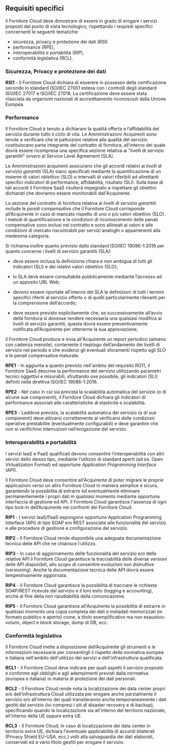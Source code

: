 ## Requisiti specifici

Il Fornitore Cloud deve dimostrare di essere in grado di erogare i servizi
proposti dal punto di vista tecnologico, rispettando i requisiti specifici
concernenti le seguenti tematiche:

* sicurezza, privacy e protezione dei dati (RSI)
* performance (RPE), 
* interoperabilità e portabilità (RIP), 
* conformità legislativa (RCL).

### Sicurezza, Privacy e protezione dei dati

**RSI1** - Il Fornitore Cloud dichiara di esserere in possesso della
certificazione secondo lo standard ISO/IEC 27001 estesa con i controlli degli
standard ISO/IEC 27017 e ISO/IEC 27018. La certificazione deve essere stata
rilasciata da organismi nazionali di accreditamento riconosciuti dalla Unione
Europea.


### Performance 

Il Fornitore Cloud è tenuto a dichiarare la qualità offerta e l’affidabilità del
servizio durante tutto il ciclo di vita. Le Amministrazioni Acquirenti sono tenute a
verificare che le pattuizioni relative alla qualità del servizio costituiscano
parte integrante del contratto di fornitura, all’interno del quale dovrà essere
ricompresa una specifica sezione relativa ai "livelli di servizio garantiti"
ovvero al Service Level Agreement (SLA).

Le Amministrazioni acquirenti assicurano che gli accordi relativi ai *livelli di servizio
garantiti* (SLA) siano specificati mediante la quantificazione di un insieme
di valori *obiettivo* (SLO) o intervalli di valori riferibili ad altrettanti
specifici *indicatori* di performance, affidabilità, risultato (SLI).
Sulla base di tali accordi il Fornitore SaaS risulterà impegnato a rispettare
gli obiettivi dichiarati che dovranno essere monitorabili dall'Acquirente.

La sezione del contratto di fornitura relativa ai *livelli di servizio
garantiti* include le *penali compensative* che il Fornitore Cloud
corrisponde all’Acquirente in caso di mancato rispetto di uno o più valori
obiettivo (SLO). I metodi di quantificazione e le condizioni di riconoscimento
delle penali compensative sono inclusi nel contratto e sono
allineati ai valori e alle condizioni di mercato riscontrabili per servizi
analoghi o appartenenti alla medesima categoria.

Si richiama inoltre quanto previsto dallo standard ISO/IEC 19086-1:2016 per
quanto concerne i livelli di servizio garantiti (SLA):

* deve essere inclusa la definizione chiara e non ambigua di tutti gli
  indicatori (SLI) e dei relativi valori obiettivo (SLO);

* lo SLA deve essere consultabile pubblicamente mediante l’accesso ad un
  apposito URL Web;

* devono essere riportate all’interno del SLA le definizioni di tutti i termini
  specifici riferiti al servizio offerto o di quelli particolarmente rilevanti
  per la comprensione dell’accordo;

* deve essere previsto esplicitamente che, se successivamente all’avvio della
  fornitura si dovesse rendere necessaria una qualsiasi modifica ai livelli di
  servizio garantiti, questa dovrà essere preventivamente notificata
  all’Acquirente per ottenerne la sua approvazione;

Il Fornitore Cloud produce e invia all'Acquirente un report periodico (almeno
con cadenza mensile), contenente il riepilogo dell’andamento dei livelli di servizio
nel periodo e che evidenzi gli eventuali sforamenti rispetto agli SLO e le penali
compensative maturate.

**RPE1** - In aggiunta a quanto previsto nell'ambito del requisito RO11, il
Fornitore SaaS descrive la performance del servizio utilizzando parametri
tecnici oggettivi e misurabili, sfruttando ove possibile, gli indicatori
(SLI) definiti nella direttiva ISO/IEC 19086-1:2016.

**RPE2** - Nel caso in cui sia prevista la scalabilità automatica del servizio
(o di alcune sue componenti), il Fornitore Cloud dichiara gli indicatori di performance
associati alle caratteristiche di elasticità e scalabilità.

**RPE3** - Laddove prevista, la scalabilità automatica del servizio (o di sue componenti) deve
attivarsi correttamente al verificarsi delle condizioni operative prestabilite
(eventualmente configurabili) e deve garantire che non si verifichino interruzioni 
nell’erogazione del servizio.

### Interoperabilità e portabilità

I servizi IaaS e PaaS qualificati devono consentire l’interoperabilità
con altri servizi dello stesso tipo, mediante l'utilizzo di standard aperti
(ad es. Open Virtualization Format) ed opportune *Application Programming
Interface* (API). 

Il Fornitore Cloud deve consentire all'Acquirente di poter migrare le
proprie applicazioni verso un altro Fornitore Cloud in maniera semplice e sicura,
garantendo la possibilita di estrarre ed eventualmente eliminare permanentemente 
i propri dati in qualsiasi momento mediante opportuna interfaccia di gestione
ed API. Il Fornitore Cloud garantisce l'assenza di ogni tipo *lock-in* 
dell’Acquirente nei confronti del Fornitore Cloud.


**RIP1** - I servizi IaaS/PaaS espongono opportune Application Programming
Interface (API) di tipo SOAP e/o REST associate alle funzionalità del servizio e
alle procedure di gestione e configurazione del servizio.

**RIP2** - Il Fornitore Cloud rende disponibile una adeguata documentazione
tecnica delle API che ne chiarisce l’utilizzo.

**RIP3** - In caso di aggiornamento delle funzionalità del servizio e/o delle
relative API il Fornitore Cloud garantisce la tracciabilità delle diverse versioni
delle API disponibili, allo scopo di consentire evoluzioni non distruttive
(versioning). Anche la documentazione tecnica delle API dovrà essere
tempestivamente aggiornata.

**RIP4** - Il Fornitore Cloud garantisce la possibilità di tracciare le
richieste SOAP/REST ricevute dal servizio e il loro esito (logging e
accounting), anche al fine della non ripudiabilità della comunicazione.

**RIP5** - Il Fornitore Cloud garantisce all'Acquirente la possibilità di
estrarre in qualsiasi momento una copia completa dei dati e metadati
memorizzati (in formato pubblico e aperto) come, a titolo esemplificativo ma
non esaustivo: volumi, object e block storage, dump di DB, ecc.



### Conformità legislativa

Il Fornitore Cloud mette a disposizione dell’Acquirente  gli strumenti e le
informazioni necessarie per consentirgli il rispetto della normativa
europea e italiana nell'ambito dell'utilizzo dei servizi e
dell'infrastruttura qualificata.

**RCL1** - Il Fornitore Cloud deve indicare per quali aspetti il servizio
proposto è conforme agli obblighi e agli adempimenti previsti dalla normativa
(europea e italiana) in materia di protezione dei dati personali.

**RCL2** - Il Fornitore Cloud rende nota la localizzazione dei data center
propri e/o dell’infrastruttura Cloud utilizzata per erogare anche parzialmente
il servizio e/o all’interno dei quali transiteranno anche temporaneamente i
dati gestiti dal servizio (ivi compresi i siti di disaster recovery e di
backup), specificando quando la localizzazione sia all'interno del territorio
nazionale, all'interno della UE oppure extra UE.

**RCL3** - Il Fornitore Cloud, in caso di localizzazione dei data center in
territorio extra UE, dichiara l'eventuale applicabilità di accordi bilaterali (Privacy
Shield EU-USA, ecc.) volti alla salvaguardia dei dati elaborati, conservati ed
a vario titolo gestiti per erogare il servizio.


